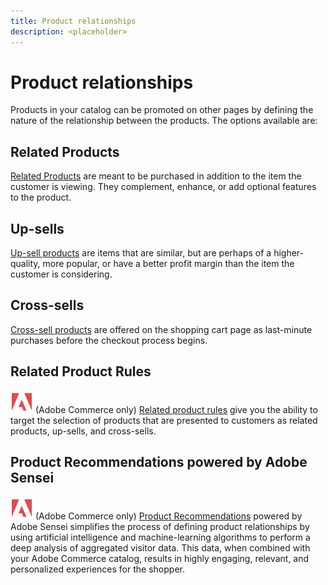 ```yaml
---
title: Product relationships
description: <placeholder>
---
```

# Product relationships

Products in your catalog can be promoted on other pages by defining the nature of the relationship between the products. The options available are:

## Related Products

[Related Products](../catalog/related-products-up-sells-cross-sells.md) are meant to be purchased in addition to the item the customer is viewing. They complement, enhance, or add optional features to the product.

## Up-sells

[Up-sell products](../catalog/related-products-up-sells-cross-sells.md) are items that are similar, but are perhaps of a higher-quality, more popular, or have a better profit margin than the item the customer is considering.

## Cross-sells

[Cross-sell products](../catalog/related-products-up-sells-cross-sells.md) are offered on the shopping cart page as last-minute purchases before the checkout process begins.

## Related Product Rules

![Adobe Commerce](../assets/adobe-logo.svg) (Adobe Commerce only) [Related product rules](product-related-rules.md) give you the ability to target the selection of products that are presented to customers as related products, up-sells, and cross-sells.

## Product Recommendations powered by Adobe Sensei

![Adobe Commerce](../assets/adobe-logo.svg) (Adobe Commerce only) [Product Recommendations](https://experienceleague.adobe.com/docs/commerce-merchant-services/product-recommendations/overview.html) powered by Adobe Sensei simplifies the process of defining product relationships by using artificial intelligence and machine-learning algorithms to perform a deep analysis of aggregated visitor data. This data, when combined with your Adobe Commerce catalog, results in highly engaging, relevant, and personalized experiences for the shopper.
